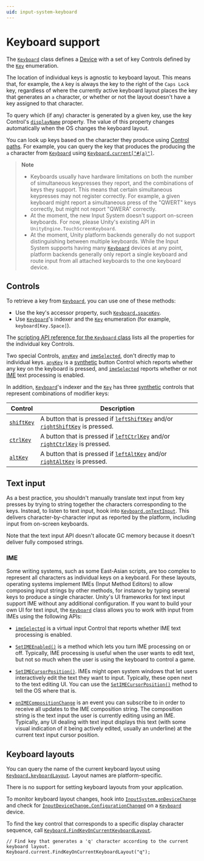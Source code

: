 ```yaml
---
uid: input-system-keyboard
---
```

# Keyboard support

The [`Keyboard`](../api/UnityEngine.InputSystem.Keyboard.html) class defines a [Device](Devices.md) with a set of key Controls defined by the [`Key`](../api/UnityEngine.InputSystem.Key.html) enumeration.

The location of individual keys is agnostic to keyboard layout. This means that, for example, the `A` key is always the key to the right of the `Caps Lock` key, regardless of where the currently active keyboard layout places the key that generates an `a` character, or whether or not the layout doesn't have a key assigned to that character.

To query which (if any) character is generated by a given key, use the key Control's [`displayName`](../api/UnityEngine.InputSystem.InputControl.html#UnityEngine_InputSystem_InputControl_displayName) property. The value of this property changes automatically when the OS changes the keyboard layout.

You can look up keys based on the character they produce using [Control paths](Controls.md#control-paths). For example,  you can query the key that produces the producing the `a` character from [`Keyboard`](../api/UnityEngine.InputSystem.Keyboard.html) using [`Keyboard.current["#(a)"]`](../api/UnityEngine.InputSystem.Keyboard.html#UnityEngine_InputSystem_Keyboard_Item_UnityEngine_InputSystem_Key_).

>__Note__
>* Keyboards usually have hardware limitations on both the number of simultaneous keypresses they report, and the combinations of keys they support. This means that certain simultaneous keypresses may not register correctly. For example, a given keyboard might report a simultaneous press of the "QWERT" keys correctly, but might not report "QWERA" correctly.
>* At the moment, the new Input System doesn't support on-screen keyboards. For now, please Unity's existing API in `UnityEngine.TouchScreenKeyboard`.
>* At the moment, Unity platform backends generally do not support distinguishing between multiple keyboards. While the Input System supports having many [`Keyboard`](../api/UnityEngine.InputSystem.Keyboard.html) devices at any point, platform backends generally only report a single keyboard and route input from all attached keyboards to the one keyboard device.

## Controls

To retrieve a key from [`Keyboard`](../api/UnityEngine.InputSystem.Keyboard.html), you can use one of these methods:

* Use the key's accessor property, such [`Keyboard.spaceKey`](../api/UnityEngine.InputSystem.Keyboard.html#UnityEngine_InputSystem_Keyboard_spaceKey).
* Use [`Keyboard`](../api/UnityEngine.InputSystem.Keyboard.html)'s indexer and the [`Key`](../api/UnityEngine.InputSystem.Key.html) enumeration (for example, `keyboard[Key.Space]`).

The [scripting API reference for the `Keyboard` class](../api/UnityEngine.InputSystem.Keyboard.html) lists all the properties for the individual key Controls.

Two special Controls, [`anyKey`](../api/UnityEngine.InputSystem.Keyboard.html#UnityEngine_InputSystem_Keyboard_anyKey) and [`imeSelected`](../api/UnityEngine.InputSystem.Keyboard.html#UnityEngine_InputSystem_Keyboard_imeSelected), don't directly map to individual keys. [`anyKey`](../api/UnityEngine.InputSystem.Keyboard.html#UnityEngine_InputSystem_Keyboard_anyKey) is a [synthetic](Controls.md#synthetic-controls) button Control which reports whether any key on the keyboard is pressed, and [`imeSelected`](../api/UnityEngine.InputSystem.Keyboard.html#UnityEngine_InputSystem_Keyboard_imeSelected) reports whether or not [IME](#ime) text processing is enabled.

In addition, [`Keyboard`](../api/UnityEngine.InputSystem.Keyboard.html)'s indexer and the [`Key`](../api/UnityEngine.InputSystem.Key.html) has three [synthetic](Controls.md#synthetic-controls) controls that represent combinations of modifier keys:

|Control|Description|
|-------|-----------|
|[`shiftKey`](../api/UnityEngine.InputSystem.Keyboard.html#UnityEngine_InputSystem_Keyboard_shiftKey)|A button that is pressed if [`leftShiftKey`](../api/UnityEngine.InputSystem.Keyboard.html#UnityEngine_InputSystem_Keyboard_leftShiftKey) and/or [`rightShiftKey`](../api/UnityEngine.InputSystem.Keyboard.html#UnityEngine_InputSystem_Keyboard_rightShiftKey) is pressed.|
|[`ctrlKey`](../api/UnityEngine.InputSystem.Keyboard.html#UnityEngine_InputSystem_Keyboard_ctrlKey)|A button that is pressed if [`leftCtrlKey`](../api/UnityEngine.InputSystem.Keyboard.html#UnityEngine_InputSystem_Keyboard_leftCtrlKey) and/or [`rightCtrlKey`](../api/UnityEngine.InputSystem.Keyboard.html#UnityEngine_InputSystem_Keyboard_rightCtrlKey) is pressed.|
|[`altKey`](../api/UnityEngine.InputSystem.Keyboard.html#UnityEngine_InputSystem_Keyboard_altKey)|A button that is pressed if [`leftAltKey`](../api/UnityEngine.InputSystem.Keyboard.html#UnityEngine_InputSystem_Keyboard_leftAltKey) and/or [`rightAltKey`](../api/UnityEngine.InputSystem.Keyboard.html#UnityEngine_InputSystem_Keyboard_rightAltKey) is pressed.|

## Text input

As a best practice, you shouldn't manually translate text input from key presses by trying to string together the characters corresponding to the keys. Instead, to listen to text input, hook into [`Keyboard.onTextInput`](../api/UnityEngine.InputSystem.Keyboard.html#UnityEngine_InputSystem_Keyboard_onTextInput). This delivers character-by-character input as reported by the platform, including input from on-screen keyboards.

Note that the text input API doesn't allocate GC memory because it doesn't deliver fully composed strings.

### IME

Some writing systems, such as some East-Asian scripts, are too complex to represent all characters as individual keys on a keyboard. For these layouts, operating systems implement IMEs (Input Method Editors) to allow composing input strings by other methods, for instance by typing several keys to produce a single character. Unity's UI frameworks for text input support IME without any additional configuration. If you want to build your own UI for text input, the [`Keyboard`](../api/UnityEngine.InputSystem.Keyboard.html) class allows you to work with input from IMEs using the following APIs:

* [`imeSelected`](../api/UnityEngine.InputSystem.Keyboard.html#UnityEngine_InputSystem_Keyboard_imeSelected) is a virtual input Control that reports whether IME text processing is enabled.

* [`SetIMEEnabled()`](../api/UnityEngine.InputSystem.Keyboard.html#UnityEngine_InputSystem_Keyboard_SetIMEEnabled_System_Boolean_) is a method which lets you turn IME processing on or off. Typically, IME processing is useful when the user wants to edit text, but not so much when the user is using the keyboard to control a game.

* [`SetIMECursorPosition()`](../api/UnityEngine.InputSystem.Keyboard.html#UnityEngine_InputSystem_Keyboard_SetIMECursorPosition_UnityEngine_Vector2_). IMEs might open system windows that let users interactively edit the text they want to input. Typically, these open next to the text editing UI. You can use the [`SetIMECursorPosition()`](../api/UnityEngine.InputSystem.Keyboard.html#UnityEngine_InputSystem_Keyboard_SetIMECursorPosition_UnityEngine_Vector2_) method to tell the OS where that is.

* [`onIMECompositionChange`](../api/UnityEngine.InputSystem.Keyboard.html#UnityEngine_InputSystem_Keyboard_onIMECompositionChange) is an event you can subscribe to in order to receive all updates to the IME composition string. The composition string is the text input the user is currently editing using an IME. Typically, any UI dealing with text input displays this text (with some visual indication of it being actively edited, usually an underline) at the current text input cursor position.

## Keyboard layouts

You can query the name of the current keyboard layout using [`Keyboard.keyboardLayout`](../api/UnityEngine.InputSystem.Keyboard.html#UnityEngine_InputSystem_Keyboard_keyboardLayout). Layout names are platform-specific.

There is no support for setting keyboard layouts from your application.

To monitor keyboard layout changes, hook into [`InputSystem.onDeviceChange`](../api/UnityEngine.InputSystem.InputSystem.html#UnityEngine_InputSystem_InputSystem_onDeviceChange) and check for [`InputDeviceChange.ConfigurationChanged`](../api/UnityEngine.InputSystem.InputDeviceChange.html) on a [`Keyboard`](../api/UnityEngine.InputSystem.Keyboard.html) device.

To find the key control that corresponds to a specific display character sequence, call [`Keyboard.FindKeyOnCurrentKeyboardLayout`](../api/UnityEngine.InputSystem.Keyboard.html#UnityEngine_InputSystem_Keyboard_FindKeyOnCurrentKeyboardLayout_).

```CSharp
// Find key that generates a 'q' character according to the current keyboard layout.
Keyboard.current.FindKeyOnCurrentKeyboardLayout("q");
```
